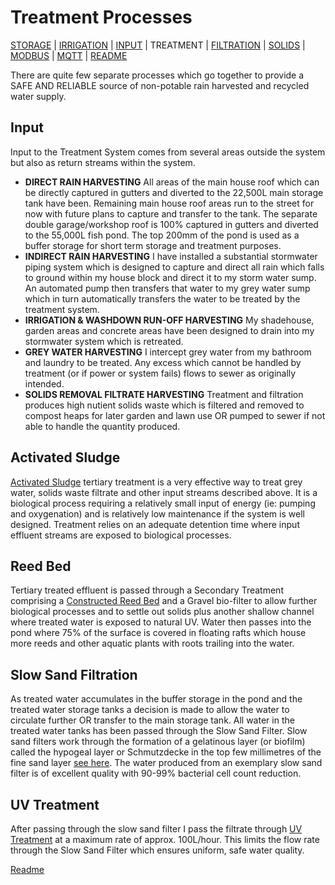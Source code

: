 Treatment Processes
===================

[STORAGE](https://github.com/wellsy57/Home-Assistant-Project/blob/master/files/STORAGE.md) |
[IRRIGATION](https://github.com/wellsy57/Home-Assistant-Project/blob/master/files/IRRIGATION.md) | [INPUT](https://github.com/wellsy57/Home-Assistant-Project/blob/master/files/INPUT.md) | 
TREATMENT | [FILTRATION](https://github.com/wellsy57/Home-Assistant-Project/blob/master/files/FILTRATION.md) | 
[SOLIDS](https://github.com/wellsy57/Home-Assistant-Project/blob/master/files/SOLIDS.md) | 
[MODBUS](https://github.com/wellsy57/Home-Assistant-Project/blob/master/filyes/MODBUS.md) | [MQTT](https://github.com/wellsy57/Home-Assistant-Project/blob/master/files/MQTT.md) | [README](https://github.com/wellsy57/Home-Assistant-Project/blob/master/README.md)

There are quite few separate processes which go together to provide a SAFE AND RELIABLE source of non-potable rain harvested and recycled water supply. 

## Input
Input to the Treatment System comes from several areas outside the system but also as return streams within the system.
* **DIRECT RAIN HARVESTING** All areas of the main house roof which can be directly captured in gutters and diverted to the 22,500L main storage tank have been. Remaining main house roof areas run to the street for now with future plans to capture and transfer to the tank. The separate double garage/workshop roof is 100% captured in gutters and diverted to the 55,000L fish pond. The top 200mm of the pond is used as a buffer storage for short term storage and treatment purposes.
* **INDIRECT RAIN HARVESTING** I have installed a substantial stormwater piping system which is designed to capture and direct all rain which falls to ground within my house block and direct it to my storm water sump. An automated pump then transfers that water to my grey water sump which in turn automatically transfers the water to be treated by the treatment system.
* **IRRIGATION & WASHDOWN RUN-OFF HARVESTING** My shadehouse, garden areas and concrete areas have been designed to drain into my stormwater system which is retreated.
* **GREY WATER HARVESTING** I intercept grey water from my bathroom and laundry to be treated. Any excess which cannot be handled by treatment (or if power or system fails) flows to sewer as originally intended.
* **SOLIDS REMOVAL FILTRATE HARVESTING** Treatment and filtration produces high nutient solids waste which is filtered and removed to compost heaps for later garden and lawn use OR pumped to sewer if not able to handle the quantity produced.

## Activated Sludge
[Activated Sludge](https://en.wikipedia.org/wiki/Activated_sludge) tertiary treatment is a very effective way to treat grey water, solids waste filtrate and other input streams described above. It is a biological process requiring a relatively small input of energy (ie: pumping and oxygenation) and is relatively low maintenance if the system is well designed. Treatment relies on an adequate detention time where input effluent streams are exposed to biological processes.

## Reed Bed
Tertiary treated effluent is passed through a Secondary Treatment comprising a [Constructed Reed Bed](https://en.wikipedia.org/wiki/Reed_bed) and a Gravel bio-filter to allow further biological processes and to settle out solids plus another shallow channel where treated water is exposed to natural UV. Water then passes into the pond where 75% of the surface is covered in floating rafts which house more reeds and other aquatic plants with roots trailing into the water.

## Slow Sand Filtration
As treated water accumulates in the buffer storage in the pond and the treated water storage tanks a decision is made to allow the water to circulate further OR transfer to the main storage tank. All water in the treated water tanks has been passed through the Slow Sand Filter. Slow sand filters work through the formation of a gelatinous layer (or biofilm) called the hypogeal layer or Schmutzdecke in the top few millimetres of the fine sand layer [see here](https://en.wikipedia.org/wiki/Slow_sand_filter). The water produced from an exemplary slow sand filter is of excellent quality with 90-99% bacterial cell count reduction.

## UV Treatment
After passing through the slow sand filter I pass the filtrate through [UV Treatment](https://en.wikipedia.org/wiki/Ultraviolet_germicidal_irradiation) at a maximum rate of approx. 100L/hour.
This limits the flow rate through the Slow Sand Filter which ensures uniform, safe water quality.


[Readme](https://github.com/wellsy57/Home-Assistant-Project/blob/master/README.md)
